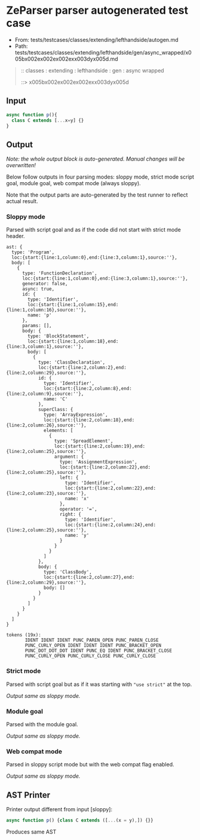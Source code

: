 # ZeParser parser autogenerated test case

- From: tests/testcases/classes/extending/lefthandside/autogen.md
- Path: tests/testcases/classes/extending/lefthandside/gen/async_wrapped/x005bx002ex002ex002exx003dyx005d.md

> :: classes : extending : lefthandside : gen : async wrapped
>
> ::> x005bx002ex002ex002exx003dyx005d

## Input


`````js
async function p(){
  class C extends [...x=y] {}
}
`````

## Output

_Note: the whole output block is auto-generated. Manual changes will be overwritten!_

Below follow outputs in four parsing modes: sloppy mode, strict mode script goal, module goal, web compat mode (always sloppy).

Note that the output parts are auto-generated by the test runner to reflect actual result.

### Sloppy mode

Parsed with script goal and as if the code did not start with strict mode header.

`````
ast: {
  type: 'Program',
  loc:{start:{line:1,column:0},end:{line:3,column:1},source:''},
  body: [
    {
      type: 'FunctionDeclaration',
      loc:{start:{line:1,column:0},end:{line:3,column:1},source:''},
      generator: false,
      async: true,
      id: {
        type: 'Identifier',
        loc:{start:{line:1,column:15},end:{line:1,column:16},source:''},
        name: 'p'
      },
      params: [],
      body: {
        type: 'BlockStatement',
        loc:{start:{line:1,column:18},end:{line:3,column:1},source:''},
        body: [
          {
            type: 'ClassDeclaration',
            loc:{start:{line:2,column:2},end:{line:2,column:29},source:''},
            id: {
              type: 'Identifier',
              loc:{start:{line:2,column:8},end:{line:2,column:9},source:''},
              name: 'C'
            },
            superClass: {
              type: 'ArrayExpression',
              loc:{start:{line:2,column:18},end:{line:2,column:26},source:''},
              elements: [
                {
                  type: 'SpreadElement',
                  loc:{start:{line:2,column:19},end:{line:2,column:25},source:''},
                  argument: {
                    type: 'AssignmentExpression',
                    loc:{start:{line:2,column:22},end:{line:2,column:25},source:''},
                    left: {
                      type: 'Identifier',
                      loc:{start:{line:2,column:22},end:{line:2,column:23},source:''},
                      name: 'x'
                    },
                    operator: '=',
                    right: {
                      type: 'Identifier',
                      loc:{start:{line:2,column:24},end:{line:2,column:25},source:''},
                      name: 'y'
                    }
                  }
                }
              ]
            },
            body: {
              type: 'ClassBody',
              loc:{start:{line:2,column:27},end:{line:2,column:29},source:''},
              body: []
            }
          }
        ]
      }
    }
  ]
}

tokens (19x):
       IDENT IDENT IDENT PUNC_PAREN_OPEN PUNC_PAREN_CLOSE
       PUNC_CURLY_OPEN IDENT IDENT IDENT PUNC_BRACKET_OPEN
       PUNC_DOT_DOT_DOT IDENT PUNC_EQ IDENT PUNC_BRACKET_CLOSE
       PUNC_CURLY_OPEN PUNC_CURLY_CLOSE PUNC_CURLY_CLOSE
`````

### Strict mode

Parsed with script goal but as if it was starting with `"use strict"` at the top.

_Output same as sloppy mode._

### Module goal

Parsed with the module goal.

_Output same as sloppy mode._

### Web compat mode

Parsed in sloppy script mode but with the web compat flag enabled.

_Output same as sloppy mode._

## AST Printer

Printer output different from input [sloppy]:

````js
async function p() {class C extends ([...(x = y),]) {}}
````

Produces same AST

